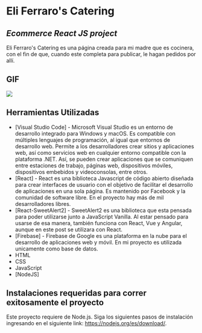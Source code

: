 # Eli Ferraro's Catering
## _Ecommerce React JS project_

Eli Ferraro's Catering es una página creada para mi madre que es cocinera, con el fin de que, cuando este completa para publicar, le hagan pedidos por allí. 

## GIF
![](https://github.com/CamilaFerraro/ecommerce_ferraro/blob/main/Proyecto%20Final%20React%20JS%20-%20Ferraro.gif)

## Herramientas Utilizadas
- [Visual Studio Code] - Microsoft Visual Studio es un entorno de desarrollo integrado para Windows y macOS. Es compatible con múltiples lenguajes de programación, al igual que entornos de desarrollo web. Permite a los desarrolladores crear sitios y aplicaciones web, así como servicios web en cualquier entorno compatible con la plataforma .NET. Así, se pueden crear aplicaciones que se comuniquen entre estaciones de trabajo, páginas web, dispositivos móviles, dispositivos embebidos y videoconsolas, entre otros.
- [React] - React es una biblioteca Javascript de código abierto diseñada para crear interfaces de usuario con el objetivo de facilitar el desarrollo de aplicaciones en una sola página. Es mantenido por Facebook y la comunidad de software libre. En el proyecto hay más de mil desarrolladores libres.
- [React-SweetAlert2] - SweetAlert2 es una biblioteca que esta pensada para poder utilizarse junto a JavaScript Vanilla. Al estar pensado para usarse de esa manera, también funciona con React, Vue y Angular, aunque en este post se utilizara con React.
- [Firebase] -  Firebase de Google es una plataforma en la nube para el desarrollo de aplicaciones web y móvil. En mi proyecto es utilizada unicamente como base de datos. 
- HTML
- CSS
- JavaScript
- [NodeJS]

## Instalaciones requeridas para correr exitosamente el proyecto
Este proyecto requiere de Node.js. Siga los siguientes pasos de instalación ingresando en el siguiente link: https://nodejs.org/es/download/.
